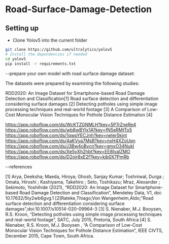 # Road-Surface-Damage-Detection
## Setting up

 - Clone Yolov5 into the current folder

```sh
git clone https://github.com/ultralytics/yolov5
# Install the dependencies if needed
cd yolov5
pip install -r requirements.txt
```

--prepare your own model with road surface damage dataset:

The datasets were prepared by examining the following studies:

RDD2020: An Image Dataset for Smartphone-based Road Damage Detection and Classification[1]
Road surface detection and differentiation considering surface damages [2]
Detecting potholes using simple image processing techniques and real-world footage [3]
A Comparison of Low-Cost Monocular Vision Techniques for Pothole Distance Estimation [4]

 https://app.roboflow.com/ds/WcKTZGNMLH?key=5P7rZneRe4
 https://app.roboflow.com/ds/wb8wBYlx1A?key=fN5eRMtTo5
 https://app.roboflow.com/ds/1qwpYECJnh?key=neIer5kjnt
 https://app.roboflow.com/ds/4aKVya7MsB?key=nxH4XZoUqn
 https://app.roboflow.com/ds/J3Bw4oBvcn?key=gmxO34NukI
 https://app.roboflow.com/ds/Xe5vXh2hbt?key=EE8IvalZMO
 https://app.roboflow.com/ds/D2oir8xE2f?key=kjb0X7PmRb

 --references

[1] Arya, Deeksha; Maeda, Hiroya; Ghosh, Sanjay Kumar; Toshniwal, Durga ; Omata, Hiroshi ; Kashiyama, Takehiro ;  Seto, Toshikazu; Mraz, Alexander ; Sekimoto, Yoshihide (2021), “RDD2020: An Image Dataset for Smartphone-based Road Damage Detection and Classification”, Mendeley Data, V1, doi: 10.17632/5ty2wb6gvg.1
[2]Rateke,Thiago;Von Wangenheim,Aldo;”Road surface detection and differentiation considering surface damages”,doi:10.1007/s10514-020-09964-3
[3] S. Nienaber, M.J. Booysen, R.S. Kroon, “Detecting potholes using simple image processing techniques and real-world footage”, SATC, July 2015, Pretoria, South Africa
[4] S. Nienaber, R.S. Kroon, M.J. Booysen , “A Comparison of Low-Cost Monocular Vision Techniques for Pothole Distance Estimation”, IEEE CIVTS, December 2015, Cape Town, South Africa.

```